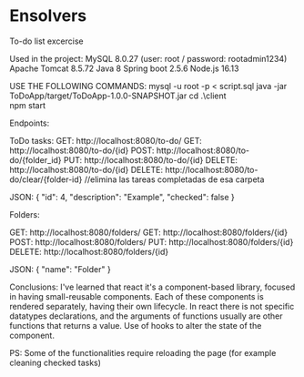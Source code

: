 # Ensolvers
To-do list excercise

Used in the project:
MySQL 8.0.27 (user: root / password: rootadmin1234)
Apache Tomcat 8.5.72
Java 8
Spring boot 2.5.6
Node.js 16.13

USE THE FOLLOWING COMMANDS:
mysql -u root -p < script.sql
java -jar ToDoApp/target/ToDoApp-1.0.0-SNAPSHOT.jar
cd .\client\
npm start


Endpoints:

ToDo tasks:
GET: http://localhost:8080/to-do/
GET: http://localhost:8080/to-do/{id}
POST: http://localhost:8080/to-do/{folder_id}
PUT: http://localhost:8080/to-do/{id}
DELETE: http://localhost:8080/to-do/{id}
DELETE: http://localhost:8080/to-do/clear/{folder-id} //elimina las tareas completadas de esa carpeta

JSON:
{
        "id": 4,
        "description": "Example",
        "checked": false
}

Folders:

GET: http://localhost:8080/folders/
GET: http://localhost:8080/folders/{id}
POST: http://localhost:8080/folders/
PUT: http://localhost:8080/folders/{id}
DELETE: http://localhost:8080/folders/{id}

JSON:
{
        "name": "Folder"
}

Conclusions:
I've learned that react it's a component-based library, focused in having small-reusable components.
Each of these components is rendered separately, having their own lifecycle.
In react there is not specific datatypes declarations, and the arguments of functions usually are other
functions that returns a value.
Use of hooks to alter the state of the component.

PS: Some of the functionalities require reloading the page (for example cleaning checked tasks)